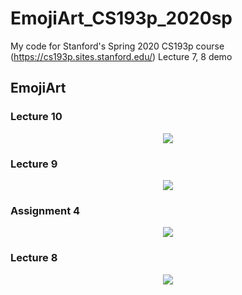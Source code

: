# EmojiArt_CS193p_2020sp

My code for Stanford's Spring 2020 CS193p course (https://cs193p.sites.stanford.edu/) Lecture 7, 8 demo

## EmojiArt

### Lecture 10

<p align="middle">
<img src="EmojiArt/resources/lecture_10_demo_ipad_record.gif"/>
</p>

### Lecture 9

<p align="middle">
<img src="EmojiArt/resources/lecture_9_demo_ipad_record.gif"/>
</p>

### Assignment 4

<p align="middle">
<img src="EmojiArt/resources/assignment_4_demo_ipad_record.gif"/>
</p>

### Lecture 8

<p align="middle">
<img src="EmojiArt/resources/lecture_8_demo_ipad_record.gif"/>
</p>
